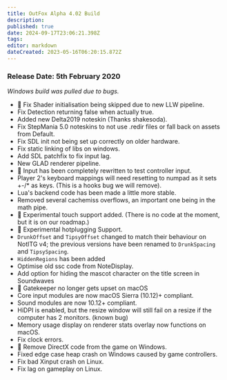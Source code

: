 ```yaml
---
title: OutFox Alpha 4.02 Build
description: 
published: true
date: 2024-09-17T23:06:21.398Z
tags: 
editor: markdown
dateCreated: 2023-05-16T06:20:15.872Z
---
```


### Release Date: 5th February 2020

_Windows build was pulled due to bugs._

*   🐉 Fix Shader initialisation being skipped due to new LLW pipeline.
*   Fix Detection returning false when actually true.
*   Added new Delta2019 noteskin (Thanks shakesoda).
*   Fix StepMania 5.0 noteskins to not use .redir files or fall back on assets from Default.
*   Fix SDL init not being set up correctly on older hardware.
*   Fix static linking of libs on windows.
*   Add SDL patchfix to fix input lag.
*   New GLAD renderer pipeline.
*   🐉 Input has been completely rewritten to test controller input.
*   Player 2's keyboard mappings will need resetting to numpad as it sets +-/\* as keys. (This is a hooks bug we will remove).
*   Lua's backend code has been made a little more stable.
*   Removed several cachemiss overflows, an important one being in the math pipe.
*   🐉 Experimental touch support added. (There is no code at the moment, but it is on our roadmap.)
*   🐉 Experimental hotplugging Support.
*   `DrunkOffset` and `TipsyOffset` changed to match their behaviour on NotITG v4; the previous versions have been renamed to `DrunkSpacing` and `TipsySpacing`.
*   `HiddenRegions` has been added
*   Optimise old ssc code from NoteDisplay.
*   Add option for hiding the mascot character on the title screen in Soundwaves
*   🐉 Gatekeeper no longer gets upset on macOS
*   Core input modules are now macOS Sierra (10.12)+ compliant.
*   Sound modules are now 10.12+ compliant.
*   HiDPI is enabled, but the resize window will still fail on a resize if the computer has 2 monitors. (known bug)
*   Memory usage display on renderer stats overlay now functions on macOS.
*   Fix clock errors.
*   🐉 Remove DirectX code from the game on Windows.
*   Fixed edge case heap crash on Windows caused by game controllers.
*   Fix bad Xinput crash on Linux.
*   Fix lag on gameplay on Linux.
